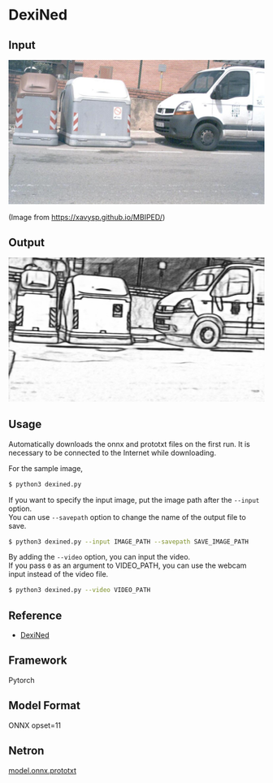 # DexiNed

## Input

![Input](RGB_008.jpg)

(Image from https://xavysp.github.io/MBIPED/)

## Output

![Output](output.png)

## Usage
Automatically downloads the onnx and prototxt files on the first run.
It is necessary to be connected to the Internet while downloading.

For the sample image,
```bash
$ python3 dexined.py
```

If you want to specify the input image, put the image path after the `--input` option.  
You can use `--savepath` option to change the name of the output file to save.
```bash
$ python3 dexined.py --input IMAGE_PATH --savepath SAVE_IMAGE_PATH
```

By adding the `--video` option, you can input the video.   
If you pass `0` as an argument to VIDEO_PATH, you can use the webcam input instead of the video file.
```bash
$ python3 dexined.py --video VIDEO_PATH
```

## Reference

- [DexiNed](https://github.com/xavysp/DexiNed)

## Framework

Pytorch

## Model Format

ONNX opset=11

## Netron

[model.onnx.prototxt](https://netron.app/?url=https://storage.googleapis.com/ailia-models/dexined/model.onnx.prototxt)
